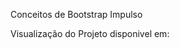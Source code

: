 Conceitos de Bootstrap Impulso

Visualização do Projeto disponivel em: <link src="https://carla-reis-cr.github.io/aula-bootstrap-Impulso/">

